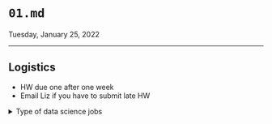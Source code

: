 # `01.md`

Tuesday, January 25, 2022

---

## Logistics

- HW due one after one week
- Email Liz if you have to submit late HW

<details>
<summary> Type of data science jobs</summary>

### Type of data science jobs

### Data engineer

- Prepare data for the data science team

### Data sciencist

- Analyze, test, aggregate, and optimize data
- Present findings to company

### Machine learning engineer

- Does machine learning on huge datasets
- Main task is predicting future data(?)

### Data architect

- Part of IT team
- Design and manage design systems
- Set policy for how data is stored and accessed
- Set up cloud services like AWS and Azure

### Business analyst

- Evaluate past and present business data
- Help make business decisions
- Bridge between IT and business

</details>
